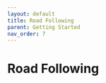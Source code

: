 ```yaml
---
layout: default
title: Road Following
parent: Getting Started
nav_order: 7
---
```


# Road Following
